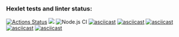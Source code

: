 ### Hexlet tests and linter status:

[![Actions Status](https://github.com/IvanMogilevskiy/frontend-project-lvl1/workflows/hexlet-check/badge.svg)](https://github.com/IvanMogilevskiy/frontend-project-lvl1/actions)
<a href="https://codeclimate.com/github/codeclimate/codeclimate/maintainability"><img src="https://api.codeclimate.com/v1/badges/a99a88d28ad37a79dbf6/maintainability" /></a>
![Node.js CI](https://github.com/IvanMogilevskiy/frontend-project-lvl1/actions/workflows/nodejs.yml/badge.svg)
[![asciicast](https://asciinema.org/a/UHXU2ALFbvVCDZ2kMIyHUj8F2.svg)](https://asciinema.org/a/UHXU2ALFbvVCDZ2kMIyHUj8F2)
[![asciicast](https://asciinema.org/a/1pb3ovU6AV0BA7rFpbRcKz78g.svg)](https://asciinema.org/a/1pb3ovU6AV0BA7rFpbRcKz78g)
[![asciicast](https://asciinema.org/a/27OHoqHURl2WwLeHqIuFYcvQP.svg)](https://asciinema.org/a/27OHoqHURl2WwLeHqIuFYcvQP)
[![asciicast](https://asciinema.org/a/nnG87kly57zAQrk0t9mIv4yJ4.svg)](https://asciinema.org/a/nnG87kly57zAQrk0t9mIv4yJ4)
[![asciicast](https://asciinema.org/a/SKrN0Nyhpm0KbiJqmkOktM1UN.svg)](https://asciinema.org/a/SKrN0Nyhpm0KbiJqmkOktM1UN)
